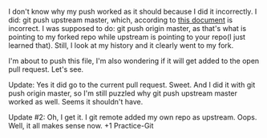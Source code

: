 I don't know why my push worked as it should because I did it incorrectly.  I did:  git push upstream master, which, according to [this document](https://help.github.com/articles/fork-a-repo) is incorrect.  I was supposed to do: git push origin master, as that's what is pointing to my forked repo while upstream is pointing to your repo(I just learned that).  Still, I look at my history and it clearly went to my fork.

I'm about to push this file, I'm also wondering if it will get added to the open pull request.  Let's see.

Update:  Yes it did go to the current pull request.  Sweet.  And I did it with git push origin master, so I'm still puzzled why git push upstream master worked as well.  Seems it shouldn't have.

Update #2:  Oh, I get it.  I git remote added my own repo as upstream.  Oops.  Well, it all makes sense now.  +1 Practice-Git 
